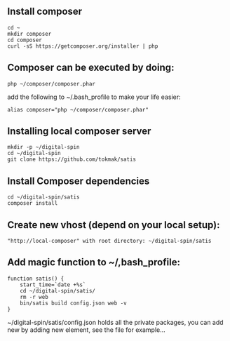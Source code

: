 ## Install composer

```
cd ~
mkdir composer
cd composer
curl -sS https://getcomposer.org/installer | php
```
## Composer can be executed by doing:

```
php ~/composer/composer.phar
```
add the following to ~/.bash_profile to make your life easier: 

```
alias composer="php ~/composer/composer.phar"
```

## Installing local composer server

```
mkdir -p ~/digital-spin
cd ~/digital-spin
git clone https://github.com/tokmak/satis
```

## Install Composer dependencies

```
cd ~/digital-spin/satis
composer install
```

## Create new vhost (depend on your local setup): 
```
"http://local-composer" with root directory: ~/digital-spin/satis
```

## Add magic function to ~/,bash_profile:

```
function satis() {
    start_time=`date +%s`
    cd ~/digital-spin/satis/
    rm -r web
    bin/satis build config.json web -v
}
```

~/digital-spin/satis/config.json holds all the private packages, you can add new by adding new element, see the file for example...